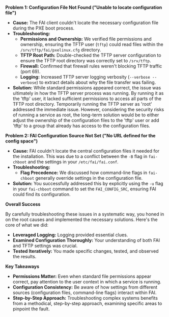 **Problem 1: Configuration File Not Found ("Unable to locate configuration file")**

* **Cause:** The FAI client couldn't locate the necessary configuration file during the PXE boot process.
* **Troubleshooting:**
   * **Permissions and Ownership:** We verified file permissions and ownership, ensuring the TFTP user (`tftp`) could read files within the  `/srv/tftp/fai/pxelinux.cfg` directory.
   * **TFTP Root Path:** Double-checked the TFTP server configuration to ensure the TFTP root directory was correctly set to `/srv/tftp`.
   * **Firewall:** Confirmed that firewall rules weren't blocking TFTP traffic (port 69).
   * **Logging:** Increased TFTP server logging verbosity (`--verbose --verbose`) to extract details about why the file transfer was failing.
* **Solution:**  While standard permissions appeared correct, the issue was ultimately in how the TFTP server process was running. By running it as the 'tftp' user, it lacked sufficient permissions to access all parts of the TFTP root directory.  Temporarily running the TFTP server as 'root' addressed the immediate issue. However, considering the security risks of running a service as root, the long-term solution would be to either adjust the ownership of the configuration files to the 'tftp' user or add 'tftp' to a group that already has access to the configuration files.

**Problem 2:  FAI Configuration Source Not Set ("No URL defined for the config space")**

* **Cause:**  FAI couldn't locate the central configuration files it needed for the installation. This was due to a conflict between the `-B` flag in `fai-chboot` and the settings in your `/etc/fai/fai.conf`. 
* **Troubleshooting:**
    * **Flag Precedence:** We discussed how command-line flags in `fai-chboot` generally override settings in the configuration file.
* **Solution:** You successfully addressed this by explicitly using the `-u` flag in your `fai-chboot` command to set the `FAI_CONFIG_SRC`, ensuring FAI could find its configuration.

**Overall Success**

By carefully troubleshooting these issues in a systematic way, you honed in on the root causes and implemented the necessary solutions. Here's the core of what we did:

* **Leveraged Logging:**  Logging provided essential clues.
* **Examined Configuration Thoroughly:** Your understanding of both FAI and TFTP settings was crucial. 
* **Tested Iteratively:** You made specific changes, tested, and observed the results.

**Key Takeaways**

* **Permissions Matter:** Even when standard file permissions appear correct, pay attention to the user context in which a service is running.
* **Configuration Consistency:** Be aware of how settings from different sources (configuration files, command-line flags) interact within FAI.
* **Step-by-Step Approach:** Troubleshooting complex systems benefits from a methodical, step-by-step approach, examining specific areas to pinpoint the fault. 
